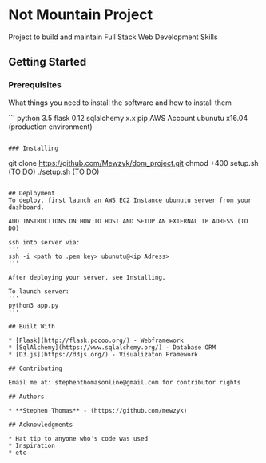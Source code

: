 # Not Mountain Project

Project to build and maintain Full Stack Web Development Skills

## Getting Started



### Prerequisites

What things you need to install the software and how to install them

``'
python 3.5
flask 0.12
sqlalchemy x.x
pip
AWS Account
ubunutu x16.04 (production environment)
```

### Installing

```
git clone https://github.com/Mewzyk/dom_project.git
chmod +400 setup.sh (TO DO)
./setup.sh (TO DO)
```

## Deployment
To deploy, first launch an AWS EC2 Instance ubunutu server from your dashboard.

ADD INSTRUCTIONS ON HOW TO HOST AND SETUP AN EXTERNAL IP ADRESS (TO DO)

ssh into server via:
'''
ssh -i <path to .pem key> ubunutu@<ip Adress>
'''

After deploying your server, see Installing.

To launch server:
'''
python3 app.py
'''

## Built With

* [Flask](http://flask.pocoo.org/) - Webframework
* [SqlAlchemy](https://www.sqlalchemy.org/) - Database ORM
* [D3.js](https://d3js.org/) - Visualizaton Framework

## Contributing

Email me at: stephenthomasonline@gmail.com for contributor rights

## Authors

* **Stephen Thomas** - (https://github.com/mewzyk)

## Acknowledgments

* Hat tip to anyone who's code was used
* Inspiration
* etc
